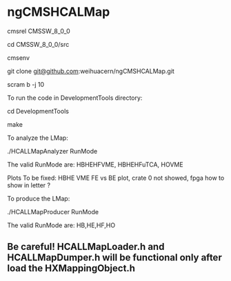 # ngCMSHCALMap

cmsrel CMSSW_8_0_0

cd CMSSW_8_0_0/src

cmsenv

git clone git@github.com:weihuacern/ngCMSHCALMap.git

scram b -j 10

To run the code in DevelopmentTools directory:

cd DevelopmentTools

make

To analyze the LMap:

./HCALLMapAnalyzer RunMode

The valid RunMode are: HBHEHFVME, HBHEHFuTCA, HOVME

Plots To be fixed: HBHE VME FE vs BE plot, crate 0 not showed, fpga how to show in letter ?

To produce the LMap:

./HCALLMapProducer RunMode

The valid RunMode are: HB,HE,HF,HO


## Be careful! HCALLMapLoader.h and HCALLMapDumper.h will be functional only after load the HXMappingObject.h
